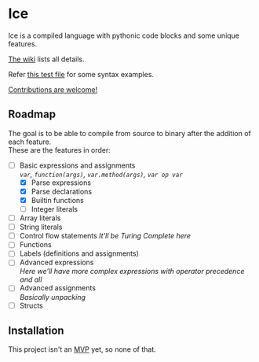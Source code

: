 # Ice

Ice is a compiled language with pythonic code blocks and some unique features.

[The wiki](../../wiki) lists all details.

Refer [this test file](Examples/Test%20file.ice) for some syntax examples.

[Contributions are welcome!](../../discussions/9)

## Roadmap
The goal is to be able to compile from source to binary after the addition of each feature.\
These are the features in order:
- [ ] Basic expressions and assignments\
    *`var`, `function(args)`, `var.method(args)`, `var op var`*
    - [x] Parse expressions
    - [x] Parse declarations
    - [x] Builtin functions
    - [ ] Integer literals
- [ ] Array literals
- [ ] String literals
- [ ] Control flow statements
   *It'll be Turing Complete here*
- [ ] Functions
- [ ] Labels (definitions and assignments)
- [ ] Advanced expressions\
    *Here we’ll have more complex expressions with operator precedence and all*
- [ ] Advanced assignments\
    *Basically unpacking*
- [ ] Structs

## Installation
This project isn't an [MVP](https://en.wikipedia.org/wiki/Minimum_viable_product) yet, so none of that.
